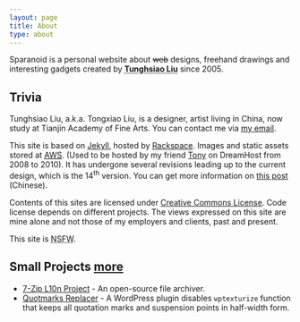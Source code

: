 ```yaml
---
layout: page
title: About
type: about
---
```


<p class=self-intro>Sparanoid is a personal website about <del>web</del> designs, freehand drawings and interesting gadgets created by <abbr title="劉通曉" lang=zh><b>Tunghsiao Liu</b></abbr> since 2005.</p>

<h2>Trivia</h2>

<section>
<p>Tunghsiao Liu, a.k.a. Tongxiao Liu, is a designer, artist living in China, now study at Tianjin Academy of Fine Arts. You can contact me via <a href="http://mailhide.recaptcha.net/d?k=01VNLn2xuHhnTPM2YxtDK4NQ==&amp;c=8liI5d0ExplhVkXiGBaPL6VNKzm3HvPduEJIO71QngU=" onclick="window.open('http://mailhide.recaptcha.net/d?k=01VNLn2xuHhnTPM2YxtDK4NQ==&amp;c=8liI5d0ExplhVkXiGBaPL6VNKzm3HvPduEJIO71QngU=', '', 'toolbar=0,scrollbars=0,location=0,statusbar=0,menubar=0,resizable=0,width=500,height=300'); return false;" title="Reveal this e-mail address" rel=nofollow>my email</a>. </p>

<p>This site is based on <a href="http://jekyllrb.com/">Jekyll</a>, hosted by <a href="http://rackspace.com/">Rackspace</a>. Images and static assets stored at <a href="http://aws.amazon.com/"><abbr title="Amazon Web Services" lang=en>AWS</abbr></a>. (Used to be hosted by my friend <a href="http://astonysh.com/">Tony</a> on DreamHost from 2008 to 2010). It has undergone several revisions leading up to the current design, which is the 14<sup>th</sup> version. You can get more information on <a href="/project/lindsay-koinaka/">this post</a> (Chinese).</p>

<p>Contents of this sites are licensed under <a href="http://creativecommons.org/licenses/by-nc-nd/3.0/" rel=license>Creative Commons License</a>. Code license depends on different projects. The views expressed on this site are mine alone and not those of my employers and clients, past and present.</p>

<p>This site is <abbr title="Not Safe For Work">NSFW</abbr>.</p>
</section>

<h2>Small Projects <a href="/project/" class=more>more</a></h2>

<ul>
	<li><a href="/lab/7z/">7-Zip L10n Project</a> - An open-source file archiver.</li>
	<li><a href="/project/quotmarks-replacer/">Quotmarks Replacer</a> - A WordPress plugin disables <code>wptexturize</code> function that keeps all quotation marks and suspension points in half-width form.</li>
</ul>
